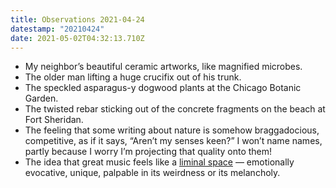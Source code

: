 ```yaml
---
title: Observations 2021-04-24
datestamp: "20210424"
date: 2021-05-02T04:32:13.710Z
---
```

- My neighbor’s beautiful ceramic artworks, like magnified microbes.
- The older man lifting a huge crucifix out of his trunk.
- The speckled asparagus-y dogwood plants at the Chicago Botanic Garden.
- The twisted rebar sticking out of the concrete fragments on the beach at Fort Sheridan.
- The feeling that some writing about nature is somehow braggadocious, competitive, as if it says, “Aren’t my senses keen?” I won’t name names, partly because I worry I’m projecting that quality onto them!
- The idea that great music feels like a [liminal space](https://twitter.com/SpaceLiminalBot) — emotionally evocative, unique, palpable in its weirdness or its melancholy.